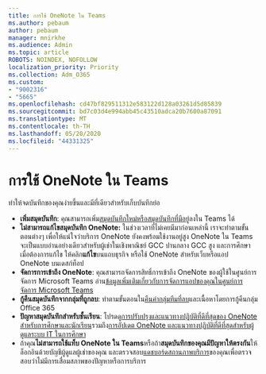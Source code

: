 ```yaml
---
title: การใช้ OneNote ใน Teams
ms.author: pebaum
author: pebaum
manager: mnirkhe
ms.audience: Admin
ms.topic: article
ROBOTS: NOINDEX, NOFOLLOW
localization_priority: Priority
ms.collection: Adm_O365
ms.custom:
- "9002316"
- "5665"
ms.openlocfilehash: cd47bf829511312e583122d128a03261d5d85839
ms.sourcegitcommit: bd7c03d4e994abb45c43510adca20b7600a87091
ms.translationtype: MT
ms.contentlocale: th-TH
ms.lasthandoff: 05/20/2020
ms.locfileid: "44331325"
---
```

# <a name="using-onenote-in-teams"></a>การใช้ OneNote ใน Teams

ทําให้จดบันทึกของคุณง่ายขึ้นและมีที่เดียวสําหรับเก็บบันทึกย่อ

- **เพิ่มสมุดบันทึก**: คุณสามารถเพิ่ม[สมุดบันทึกใหม่หรือสมุดบันทึกที่มีอยู่](https://support.microsoft.com/en-us/office/add-a-onenote-notebook-to-teams-0ec78cc3-ba3b-4279-a88e-aa40af9865c2)ลงใน Teams ได้
- **ไม่สามารถแก้ไขสมุดบันทึก OneNote:** ในช่วงเวลาที่ไม่เคยมีมาก่อนเหล่านี้ เราจะทําตามขั้นตอนต่างๆ เพื่อให้แน่ใจว่าบริการ OneNote ยังคงพร้อมใช้งานอยู่สูง  OneNote ใน Teams จะเป็นแบบอ่านอย่างเดียวสําหรับผู้เช่าในเชิงพาณิชย์ GCC ปานกลาง GCC สูง และการศึกษา เมื่อต้องการแก้ไข ให้คลิก**แก้ไข**บนแถบธุรกิจ หรือใช้ OneNote สําหรับเว็บหรือแอป OneNote บนเดสก์ท็อป
- **จัดการการเข้าถึง OneNote**: คุณสามารถจัดการสิทธิ์การเข้าถึง OneNote ของผู้ใช้ในศูนย์การจัดการ Microsoft Teams อ่าน[ข้อมูลเพิ่มเติมเกี่ยวกับการจัดการแอปของคุณในศูนย์การจัดการ Microsoft Teams](https://docs.microsoft.com/MicrosoftTeams/manage-apps)
- **กู้คืนสมุดบันทึกจากกลุ่มที่ถูกลบ**: ทําตามขั้นตอนใน[คืนค่ากลุ่มทีมที่ลบ](https://docs.microsoft.com/microsoftteams/archive-or-delete-a-team#restore-a-deleted-team)และเนื้อหาโดยการกู้คืนกลุ่ม Office 365
- **ปัญหาสมุดบันทึกสําหรับชั้นเรียน**: โปรดดู[การปรับปรุงและแนวทางปฏิบัติที่ดีที่สุดของ OneNote สําหรับการศึกษาและนักเรียน](https://support.office.com/article/onenote-update-and-best-practices-for-educators-and-students-dde775f0-8b06-4263-8b54-1e9ddc3dd146)รวมถึง[การอัปเดต OneNote และแนวทางปฏิบัติที่ดีที่สุดสําหรับผู้ดูแลระบบ IT ในการศึกษา](https://support.office.com/article/onenote-update-and-best-practices-for-it-admins-in-education-9d78f2b2-5e25-4288-b597-b4ba463c7b46?ui=en-US&rs=en-US&ad=US)
- ถ้าคุณ**ไม่สามารถใช้แท็บ OneNote ใน Teams**หรือถ้า**สมุดบันทึกของคุณมีปัญหาให้ตรงกัน**ให้ล็อกอินด้วยบัญชีผู้ดูแลผู้เช่าของคุณ และตรวจสอบ[แดชบอร์ดสถานภาพบริการ](https://docs.microsoft.com/office365/enterprise/view-service-health)ของคุณเพื่อตรวจสอบว่าไม่มีการเสื่อมสภาพของปัญหาหรือการบริการ
